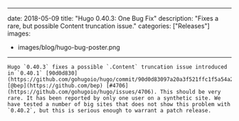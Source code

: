 
---
date: 2018-05-09
title: "Hugo 0.40.3: One Bug Fix"
description: "Fixes a rare, but possible Content truncation issue."
categories: ["Releases"]
images:
- images/blog/hugo-bug-poster.png

---

	Hugo `0.40.3` fixes a possible `.Content` truncation issue introduced in `0.40.1` [90d0d830](https://github.com/gohugoio/hugo/commit/90d0d83097a20a3f521ffc1f5a54a2fbfaf14ce2) [@bep](https://github.com/bep) [#4706](https://github.com/gohugoio/hugo/issues/4706). This should be very rare. It has been reported by only one user on a synthetic site. We have tested a number of big sites that does not show this problem with `0.40.2`, but this is serious enough to warrant a patch release.
